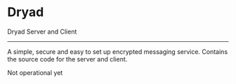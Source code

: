 # Dryad
Dryad Server and Client

----------

A simple, secure and easy to set up encrypted messaging service.
Contains the source code for the server and client.

Not operational yet
